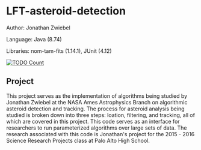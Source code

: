 # LFT-asteroid-detection

Author: Jonathan Zwiebel

Language: Java (8.74)

Libraries: nom-tam-fits (1.14.1), JUnit (4.12)

[![TODO Count](https://codeclimate.com/github/JonathanZwiebel/K2/badges/issue_count.svg)](https://codeclimate.com/github/JonathanZwiebel/K2)


## Project
This project serves as the implementation of algorithms being studied by Jonathan Zwiebel at the NASA Ames Astrophysics Branch on algorithmic asteroid detection and tracking. The process for asteroid analysis being studied is broken down into three steps: loation, filtering, and tracking, all of which are covered in this project. This code serves as an interface for researchers to run parameterized algorithms over large sets of data. The research associated with this code is Jonathan's project for the 2015 - 2016 Science Research Projects class at Palo Alto High School. 


